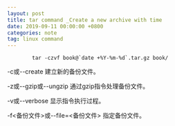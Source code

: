 ```yaml
---
layout: post
title: tar command _Create a new archive with time
date: 2019-09-11 00:00:00 +0800
categories: note
tag: linux command
---
```

```shell
        tar -czvf book@`date +%Y-%m-%d`.tar.gz book/
```
-c或--create 建立新的备份文件。

-z或--gzip或--ungzip 通过gzip指令处理备份文件。

-v或--verbose 显示指令执行过程。

-f<备份文件>或--file=<备份文件> 指定备份文件。